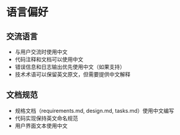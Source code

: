 # 语言偏好

## 交流语言
- 与用户交流时使用中文
- 代码注释和文档可以使用中文
- 错误信息和日志输出优先使用中文（如果支持）
- 技术术语可以保留英文原文，但需要提供中文解释

## 文档规范
- 规格文档（requirements.md, design.md, tasks.md）使用中文编写
- 代码实现保持英文命名规范
- 用户界面文本使用中文